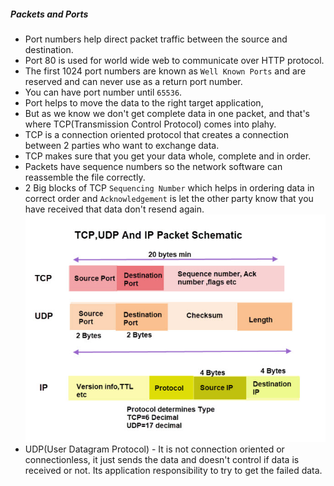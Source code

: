 ##### Packets and Ports

- Port numbers help direct packet traffic between the source and destination.
- Port 80 is used for world wide web to communicate over HTTP protocol.
- The first 1024 port numbers are known as `Well Known Ports` and are reserved and can never use as a return port number.
- You can have port number until `65536`.
- Port helps to move the data to the right target application, 
- But as we know we don't get complete data in one packet, and that's where TCP(Transmission Control Protocol) comes into plahy.
- TCP is a connection oriented protocol that creates a connection between 2 parties who want to exchange data.
- TCP makes sure that you get your data whole, complete and in order.
- Packets have sequence numbers so the network software can reassemble the file correctly.
- 2 Big blocks of TCP `Sequencing Number` which helps in ordering data in correct order and `Acknowledgement` is let the other party know that you have received that data don't resend again.
![](../static/3.jpg)
- UDP(User Datagram Protocol) - It is not connection oriented or connectionless, it just sends the data and doesn't control if data is received or not. Its application responsibility to try to get the failed data.
